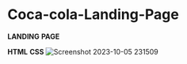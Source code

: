 
# Coca-cola-Landing-Page
**LANDING** **PAGE**

**HTML**
**CSS**
![Screenshot 2023-10-05 231509](https://github.com/Arshiyamp61/Coca-cola-Landing-Page/assets/143844103/715477ac-a725-4e8d-b475-589cc9dcd08f)
